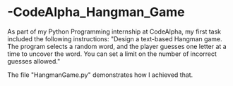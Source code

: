 # -CodeAlpha_Hangman_Game
As part of my Python Programming internship at CodeAlpha, my first task included the following instructions: "Design a text-based Hangman game. The program selects a random word, and the player guesses one letter at a time to uncover the word. You can set a limit on the number of incorrect guesses allowed."

The file "HangmanGame.py" demonstrates how I achieved that.
